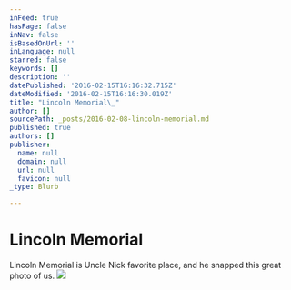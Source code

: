 ```yaml
---
inFeed: true
hasPage: false
inNav: false
isBasedOnUrl: ''
inLanguage: null
starred: false
keywords: []
description: ''
datePublished: '2016-02-15T16:16:32.715Z'
dateModified: '2016-02-15T16:16:30.019Z'
title: "Lincoln Memorial\_"
author: []
sourcePath: _posts/2016-02-08-lincoln-memorial.md
published: true
authors: []
publisher:
  name: null
  domain: null
  url: null
  favicon: null
_type: Blurb

---
```

# Lincoln Memorial 

Lincoln Memorial is Uncle Nick favorite place, and he snapped this great photo of us.
![](https://s3-us-west-2.amazonaws.com/the-grid-img/p/f7721af3d7a6456b4f7b9608b3b0dc2cd277accf.jpg)